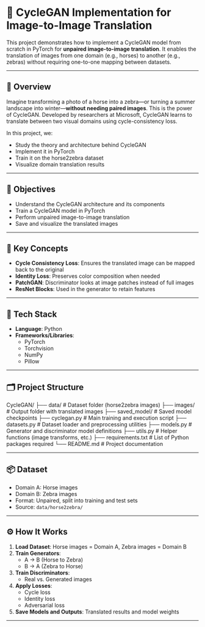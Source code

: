 # 🎨 CycleGAN Implementation for Image-to-Image Translation

This project demonstrates how to implement a CycleGAN model from scratch in PyTorch for **unpaired image-to-image translation**. It enables the translation of images from one domain (e.g., horses) to another (e.g., zebras) without requiring one-to-one mapping between datasets.

---

## 📌 Overview

Imagine transforming a photo of a horse into a zebra—or turning a summer landscape into winter—**without needing paired images**. This is the power of CycleGAN. Developed by researchers at Microsoft, CycleGAN learns to translate between two visual domains using cycle-consistency loss.

In this project, we:
- Study the theory and architecture behind CycleGAN
- Implement it in PyTorch
- Train it on the horse2zebra dataset
- Visualize domain translation results

---

## 🎯 Objectives

- Understand the CycleGAN architecture and its components
- Train a CycleGAN model in PyTorch
- Perform unpaired image-to-image translation
- Save and visualize the translated images

---

## 🧠 Key Concepts

- **Cycle Consistency Loss**: Ensures the translated image can be mapped back to the original
- **Identity Loss**: Preserves color composition when needed
- **PatchGAN**: Discriminator looks at image patches instead of full images
- **ResNet Blocks**: Used in the generator to retain features

---

## 🧰 Tech Stack

- **Language**: Python
- **Frameworks/Libraries**:
  - PyTorch
  - Torchvision
  - NumPy
  - Pillow

---

## 🗂️ Project Structure

CycleGAN/
├── data/                 # Dataset folder (horse2zebra images)
├── images/               # Output folder with translated images
├── saved_model/          # Saved model checkpoints
├── cyclegan.py           # Main training and execution script
├── datasets.py           # Dataset loader and preprocessing utilities
├── models.py             # Generator and discriminator model definitions
├── utils.py              # Helper functions (image transforms, etc.)
├── requirements.txt      # List of Python packages required
└── README.md             # Project documentation



---

## 📦 Dataset

- Domain A: Horse images  
- Domain B: Zebra images  
- Format: Unpaired, split into training and test sets  
- Source: `data/horse2zebra/`

---

## ⚙️ How It Works

1. **Load Dataset**: Horse images = Domain A, Zebra images = Domain B  
2. **Train Generators**:  
   - A → B (Horse to Zebra)  
   - B → A (Zebra to Horse)  
3. **Train Discriminators**:  
   - Real vs. Generated images  
4. **Apply Losses**:  
   - Cycle loss  
   - Identity loss  
   - Adversarial loss  
5. **Save Models and Outputs**: Translated results and model weights

---
